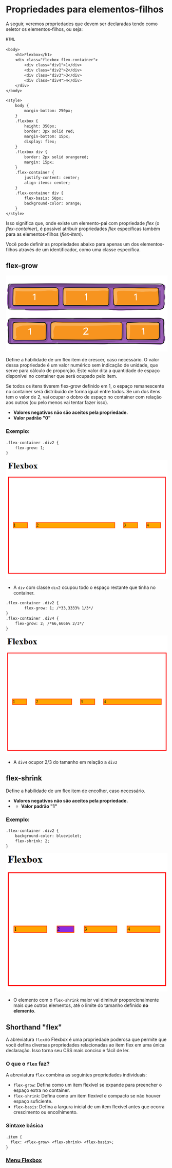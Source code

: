 # Propriedades para elementos-filhos

A seguir, veremos propriedades que devem ser declaradas tendo como seletor os elementos-filhos, ou seja:

```
HTML

<body>
    <h1>Flexbox</h1>
    <div class="flexbox flex-container">
        <div class="div1">1</div>
        <div class="div2">2</div>
        <div class="div3">3</div>
        <div class="div4">4</div>
    </div> 
</body>
```

```
<style>
    body {
        margin-bottom: 250px;
    }
    .flexbox {
        height: 350px;
        border: 3px solid red;
        margin-bottom: 15px;
        display: flex;
    }
    .flexbox div {
        border: 2px solid orangered;
        margin: 15px;
    }
    .flex-container {
        justify-content: center;
        align-items: center;
    }
    .flex-container div {
        flex-basis: 50px;
        background-color: orange;
    }
</style>
```

Isso significa que, onde existe um elemento-pai com propriedade *flex* (o *flex-container*), é possível atribuir propriedades *flex* específicas também para as elementos-filhos (*flex-item*).

Você pode definir as propriedades abaixo para apenas um dos elementos-filhos através de um identificador, como uma classe específica.

## flex-grow

<img src="../flexbox/img/flex-grow.svg">

Define a habilidade de um flex item de crescer, caso necessário. O valor dessa propriedade é um valor numérico sem indicação de unidade, que serve para cálculo de proporção. Este valor dita a quantidade de espaço disponível no container que será ocupado pelo item.

Se todos os ítens tiverem flex-grow definido em 1, o espaço remanescente no container será distribuído de forma igual entre todos. Se um dos ítens tem o valor de 2, vai ocupar o dobro de espaço no container com relação aos outros (ou pelo menos vai tentar fazer isso).

- **Valores negativos não são aceitos pela propriedade.**
- **Valor padrão "0"**

### Exemplo:

```
.flex-container .div2 {
    flex-grow: 1;
}
```

<img src="img/flex-gow-01.png">

- A `div` com classe `div2` ocupou todo o espaço restante que tinha no container.

```
.flex-container .div2 {
        flex-grow: 1; /*33,3333% 1/3*/
}
.flex-container .div4 {
    flex-grow: 2; /*66,6666% 2/3*/
}
```
<img src="img/flex-gow-02.png">

- A `div4` ocupor 2/3 do tamanho em relação a `div2`

## flex-shrink

Define a habilidade de um flex item de encolher, caso necessário.

- **Valores negativos não são aceitos pela propriedade.**
- - **Valor padrão "1"**

### Exemplo:

```
.flex-container .div2 {
    background-color: blueviolet;
    flex-shrink: 2;
}
```
<img src="img/flex-shrink-01.png">

- O elemento com o `flex-shrink` maior vai diminuir proporcionalmente mais que outros elementos, até o limite do tamanho definido **no elemento**.

##  Shorthand "flex"

A abreviatura `flex`no Flexbox é uma propriedade poderosa que permite que você defina diversas propriedades relacionadas ao item flex em uma única declaração. Isso torna seu CSS mais conciso e fácil de ler.

### O que o `flex` faz?

A abreviatura `flex` combina as seguintes propriedades individuais:

- `flex-grow`: Defina como um item flexível se expande para preencher o espaço extra no container.
- `flex-shrink`: Defina como um item flexível e compacto se não houver espaço suficiente.
- `flex-basis`: Defina a largura inicial de um item flexível antes que ocorra crescimento ou encolhimento.

### Sintaxe básica

```
.item {
  flex: <flex-grow> <flex-shrink> <flex-basis>;
}
```

### [Menu Flexbox](menu-flexbox.md)